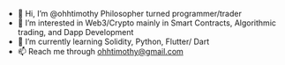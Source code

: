 - 👋 Hi, I’m @ohhtimothy Philosopher turned programmer/trader
- 👀 I’m interested in Web3/Crypto mainly in Smart Contracts, Algorithmic trading, and Dapp Development
- 🌱 I’m currently learning Solidity, Python, Flutter/ Dart 
- 📫 Reach me through ohhtimothy@gmail.com

<!---
ohhtimothy/ohhtimothy is a ✨ special ✨ repository because its `README.md` (this file) appears on your GitHub profile.
You can click the Preview link to take a look at your changes.
--->

